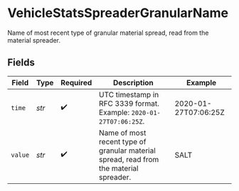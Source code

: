 # VehicleStatsSpreaderGranularName

Name of most recent type of granular material spread, read from the material spreader.


## Fields

| Field                                                                                  | Type                                                                                   | Required                                                                               | Description                                                                            | Example                                                                                |
| -------------------------------------------------------------------------------------- | -------------------------------------------------------------------------------------- | -------------------------------------------------------------------------------------- | -------------------------------------------------------------------------------------- | -------------------------------------------------------------------------------------- |
| `time`                                                                                 | *str*                                                                                  | :heavy_check_mark:                                                                     | UTC timestamp in RFC 3339 format. Example: `2020-01-27T07:06:25Z`.                     | 2020-01-27T07:06:25Z                                                                   |
| `value`                                                                                | *str*                                                                                  | :heavy_check_mark:                                                                     | Name of most recent type of granular material spread, read from the material spreader. | SALT                                                                                   |